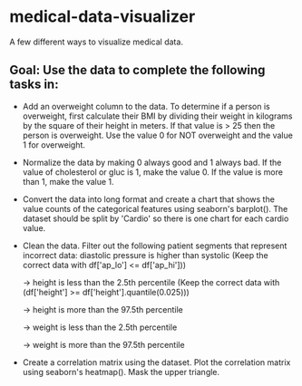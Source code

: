 # medical-data-visualizer
A few different ways to visualize medical data.

## Goal: Use the data to complete the following tasks in:

- Add an overweight column to the data. To determine if a person is overweight, first calculate their BMI by dividing their weight in kilograms by the square of their height in meters. If that value is > 25 then the person is overweight. Use the value 0 for NOT overweight and the value 1 for overweight.

- Normalize the data by making 0 always good and 1 always bad. If the value of cholesterol or gluc is 1, make the value 0. If the value is more than 1, make the value 1.

- Convert the data into long format and create a chart that shows the value counts of the categorical features using seaborn's barplot(). The dataset should be split by 'Cardio' so there is one chart for each cardio value.

- Clean the data. Filter out the following patient segments that represent incorrect data:
  diastolic pressure is higher than systolic (Keep the correct data with df['ap_lo'] <= df['ap_hi']))
    
    -> height is less than the 2.5th percentile (Keep the correct data with (df['height'] >= df['height'].quantile(0.025)))
    
    -> height is more than the 97.5th percentile
    
    -> weight is less than the 2.5th percentile
    
    -> weight is more than the 97.5th percentile

- Create a correlation matrix using the dataset. Plot the correlation matrix using seaborn's heatmap(). Mask the upper triangle.
